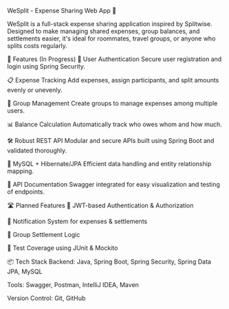 WeSplit - Expense Sharing Web App 💸

WeSplit is a full-stack expense sharing application inspired by Splitwise. Designed to make managing shared expenses, group balances, and settlements easier, it's ideal for roommates, travel groups, or anyone who splits costs regularly.

🚀 Features (In Progress)
🔐 User Authentication
Secure user registration and login using Spring Security.

📋 Expense Tracking
Add expenses, assign participants, and split amounts evenly or unevenly.

👥 Group Management
Create groups to manage expenses among multiple users.

📊 Balance Calculation
Automatically track who owes whom and how much.

🛠 Robust REST API
Modular and secure APIs built using Spring Boot and validated thoroughly.

🐘 MySQL + Hibernate/JPA
Efficient data handling and entity relationship mapping.

📄 API Documentation
Swagger integrated for easy visualization and testing of endpoints.

🛣️ Planned Features
🪪 JWT-based Authentication & Authorization

🔔 Notification System for expenses & settlements

💸 Group Settlement Logic

🧪 Test Coverage using JUnit & Mockito

📦 Tech Stack
Backend: Java, Spring Boot, Spring Security, Spring Data JPA, MySQL

Tools: Swagger, Postman, IntelliJ IDEA, Maven

Version Control: Git, GitHub

